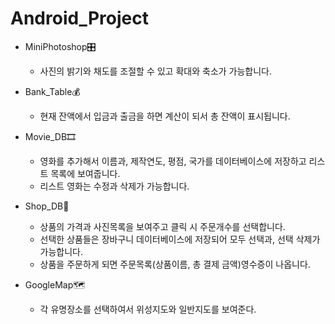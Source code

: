 # Android_Project
- MiniPhotoshop🎛
    - 사진의 밝기와 채도를 조절할 수 있고 확대와 축소가 가능합니다.

- Bank_Table💰
    - 현재 잔액에서 입금과 출금을 하면 계산이 되서 총 잔액이 표시됩니다. 
   
- Movie_DB🎞
    - 영화를 추가해서 이름과, 제작연도, 평점, 국가를 데이터베이스에 저장하고 리스트 목록에 보여줍니다.
    - 리스트 영화는 수정과 삭제가 가능합니다.
    
- Shop_DB🏢
    - 상품의 가격과 사진목록을 보여주고 클릭 시 주문개수를 선택합니다.
    - 선택한 상품들은 장바구니 데이터베이스에 저장되어 모두 선택과, 선택 삭제가 가능합니다.
    - 상품을 주문하게 되면 주문목록(상품이름, 총 결제 금액)영수증이 나옵니다.
    
 - GoogleMap🗺
    - 각 유명장소를 선택하여서 위성지도와 일반지도를 보여준다.
    
